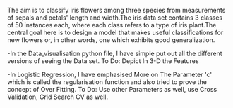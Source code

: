 The aim is to classify iris flowers among three species from measurements of sepals and petals' length and width.The iris data set contains 3 classes of 50 instances each, where each class refers to a type of iris plant.The central goal here is to design a model that makes useful classifications for new flowers or, in other words, one which exhibits good generalization.

-In the Data_visualisation python file, I have simple put out all the different versions of seeing the Data set. To Do: Depict In 3-D the Features


-In Logistic Regression, I have emphasised More on The Parameter 'c' which is called the regularisation function and also tried to prove the concept of Over Fitting. To Do: Use other Parameters as well, use Cross Validation, Grid Search CV as well.
